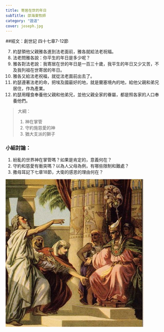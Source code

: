 ```yaml
---
title: 寄居在世的年日
subTitle: 邵海東牧師
category: "證道"
cover: joseph.jpg
---
```

##經文：創世記 四十七章7-12節

7. 約瑟領他父親雅各進到法老面前，雅各就給法老祝福。
8. 法老問雅各說：你平生的年日是多少呢？
9. 雅各對法老說：我寄居在世的年日是一百三十歲，我平生的年日又少又苦，不及我列祖在世寄居的年日。
10. 雅各又給法老祝福，就從法老面前出去了。
11. 約瑟遵著法老的命，把埃及國最好的地，就是蘭塞境內的地，給他父親和弟兄居住，作為產業。
12. 約瑟用糧食奉養他父親和他弟兄，並他父親全家的眷屬，都是照各家的人口奉養他們。

> 大綱：
>1. 神在掌管
>2. 守約施慈愛的神
>3. 猶大支派的獅子

### 小組討論：
 1. 紛亂的世界神在掌管嗎？如果是肯定的，意義何在？
 2. 守約和慈愛有衝突嗎？以為人父母為例，有哪些限制和難處？
 3. 撒母耳記下七章18節，大衛的感恩的理由何在？

![](./joseph.jpg)






